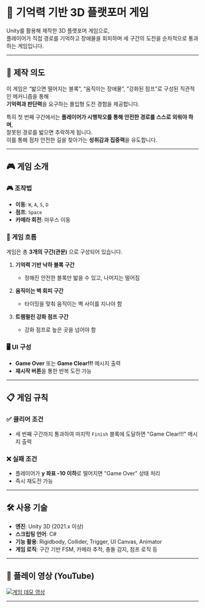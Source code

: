 # 🧠 기억력 기반 3D 플랫포머 게임

Unity를 활용해 제작한 3D 플랫포머 게임으로,  
플레이어가 직접 경로를 기억하고 장애물을 회피하며 세 구간의 도전을 순차적으로 통과하는 게임입니다.

---

## 📌 제작 의도

이 게임은 “밟으면 떨어지는 블록”, “움직이는 장애물”, “강화된 점프”로 구성된 직관적인 메커니즘을 통해  
**기억력과 판단력**을 요구하는 몰입형 도전 경험을 제공합니다.

특히 첫 번째 구간에서는 **플레이어가 시행착오를 통해 안전한 경로를 스스로 외워야 하며**,  
잘못된 경로를 밟으면 추락하게 됩니다.  
이를 통해 점차 안전한 길을 찾아가는 **성취감과 집중력**을 유도합니다.

---

## 🎮 게임 소개

### 🎮 조작법
- **이동**: `W`, `A`, `S`, `D`  
- **점프**: `Space`  
- **카메라 회전**: 마우스 이동  

### 📖 게임 흐름
게임은 총 **3개의 구간(관문)** 으로 구성되어 있습니다.

1. **기억력 기반 낙하 블록 구간**  
   - 정해진 안전한 블록만 밟을 수 있고, 나머지는 떨어짐

2. **움직이는 벽 회피 구간**  
   - 타이밍을 맞춰 움직이는 벽 사이를 지나야 함

3. **트램펄린 강화 점프 구간**  
   - 강화 점프로 높은 곳을 넘어야 함

### 🖥 UI 구성
- **Game Over** 또는 **Game Clear!!!** 메시지 출력  
- **재시작 버튼**을 통한 반복 도전 가능

---

## 📋 게임 규칙

### ✅ 클리어 조건
- 세 번째 구간까지 통과하여 마지막 `Finish` 블록에 도달하면 "Game Clear!!!" 메시지 출력

### ❌ 실패 조건
- 플레이어가 **y 좌표 -10 이하**로 떨어지면 "Game Over" 상태 처리  
- 즉시 재도전 가능

---

## 🛠 사용 기술

- **엔진**: Unity 3D (2021.x 이상)  
- **스크립팅 언어**: C#  
- **기능 활용**: Rigidbody, Collider, Trigger, UI Canvas, Animator  
- **게임 로직**: 구간 기반 FSM, 카메라 추적, 충돌 감지, 점프 로직 등

---

## 🎥 플레이 영상 (YouTube)

[![게임 데모 영상](https://img.youtube.com/vi/ZIvRMcbnry4/0.jpg)](https://youtu.be/ZIvRMcbnry4)

---
